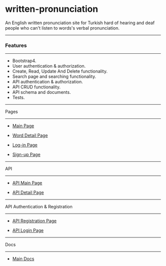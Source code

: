 # written-pronunciation
An English written pronunciation site for Turkish hard of hearing and deaf people who can't listen to words's verbal pronunciation.

***
### Features
***

- Bootstrap4.
- User authentication & authorization.
- Create, Read, Update And Delete functionality.
- Search page and searching functionality.
- API authentication & authorization.
- API CRUD functionality.
- API schema and documents.
- Tests.

***
Pages
***

- [Main Page](https://pronunciationksenofanex.herokuapp.com/)

- [Word Detail Page](https://pronunciationksenofanex.herokuapp.com/1/) 

- [Log-in Page](https://pronunciationksenofanex.herokuapp.com/users/login/)

- [Sign-up Page](https://pronunciationksenofanex.herokuapp.com/users/signup/) 

***
API
***

- [API Main Page](https://pronunciationksenofanex.herokuapp.com/api/v1/)

- [API Detail Page](https://pronunciationksenofanex.herokuapp.com/api/v1/1/) 

***
API Authentication & Registration
***

- [API Registration Page](https://pronunciationksenofanex.herokuapp.com/api/v1/rest-auth/registration/) 

- [API Login Page](https://pronunciationksenofanex.herokuapp.com/api-auth/login/?next=/api/v1/) 

***
Docs
***

- [Main Docs]( https://pronunciationksenofanex.herokuapp.com/docs/) 
